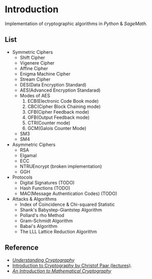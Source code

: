 # Introduction
Implementation of cryptographic algorithms in *Python* & *SageMath*.


## List
- Symmetric Ciphers
  - Shift Cipher
  - Vigenere Cipher
  - Affine Cipher
  - Enigma Machine Cipher
  - Stream Cipher
  - DES(Data Encryption Standard)
  - AES(Advanced Encryption Standarad)
  - Modes of AES
      1. ECB(Electronic Code Book mode)
      2. CBC(Cipher Block Chaining mode)
      3. CFB(Cipher Feedback mode)
      4. OFB(Output Feedback mode)
      5. CTR(Counter mode)
      6. GCM(Galois Counter Mode)
  - SM3
  - SM4
- Asymmetric Ciphers
  - RSA
  - Elgamal
  - ECC
  - NTRUEncrypt (broken implementation)
  - GGH
- Protocols
  - Digital Signatures (TODO)
  - Hash Functions (TODO)
  - MAC(Message Authentication Codes) (TODO)
- Attacks & Algorithms
  - Index of Coincidence & Chi-squared Statistic
  - Shank's Babystep-Giantstep Algorithm
  - Pollard's rho Method
  - Gram-Schmidt Algorithm
  - Babai's Algorithm
  - The LLL Lattice Reduction Algorithm


## Reference
- [*Understanding Cryptography*](http://www.crypto-textbook.com/)
- [Introduction to Cryptography by Christof Paar (lectures)](https://www.youtube.com/channel/UC1usFRN4LCMcfIV7UjHNuQg/videos).
- [*An Introduction to Mathematical Cryptography*](https://www.springer.com/gp/book/9781441926746)